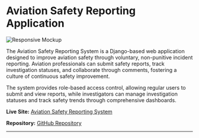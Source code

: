 # Aviation Safety Reporting Application

![Responsive Mockup](documentation/responsive-mockup.png)

The Aviation Safety Reporting System is a Django-based web application designed to improve aviation safety through voluntary, non-punitive incident reporting. Aviation professionals can submit safety reports, track investigation statuses, and collaborate through comments, fostering a culture of continuous safety improvement.

The system provides role-based access control, allowing regular users to submit and view reports, while investigators can manage investigation statuses and track safety trends through comprehensive dashboards.

**Live Site:** [Aviation Safety Reporting System](https://aviation-safety-reporting-82b23530b80a.herokuapp.com/)

**Repository:** [GitHub Repository](https://github.com/GuilhermeAviacao/CI_Proj04_SafetyReporting)

---